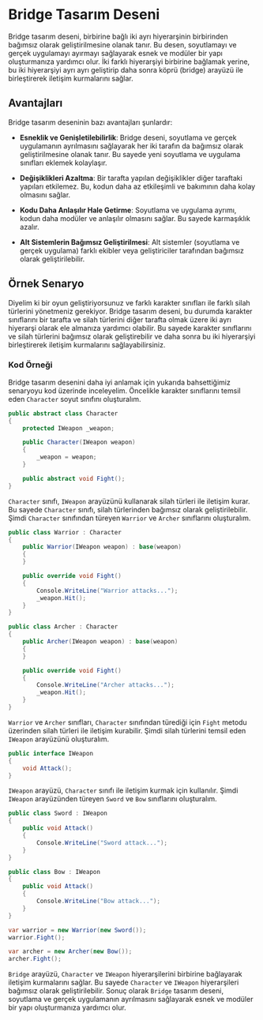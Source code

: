 ﻿# Bridge Tasarım Deseni

Bridge tasarım deseni, birbirine bağlı iki ayrı hiyerarşinin birbirinden bağımsız olarak geliştirilmesine olanak tanır. Bu desen, soyutlamayı ve gerçek uygulamayı ayırmayı sağlayarak esnek ve modüler bir yapı oluşturmanıza yardımcı olur. İki farklı hiyerarşiyi birbirine bağlamak yerine, bu iki hiyerarşiyi ayrı ayrı geliştirip daha sonra köprü (bridge) arayüzü ile birleştirerek iletişim kurmalarını sağlar.

## Avantajları
Bridge tasarım deseninin bazı avantajları şunlardır:

- **Esneklik ve Genişletilebilirlik**: Bridge deseni, soyutlama ve gerçek uygulamanın ayrılmasını sağlayarak her iki tarafın da bağımsız olarak geliştirilmesine olanak tanır. Bu sayede yeni soyutlama ve uygulama sınıfları eklemek kolaylaşır.

- **Değişiklikleri Azaltma**: Bir tarafta yapılan değişiklikler diğer taraftaki yapıları etkilemez. Bu, kodun daha az etkileşimli ve bakımının daha kolay olmasını sağlar.

- **Kodu Daha Anlaşılır Hale Getirme**: Soyutlama ve uygulama ayrımı, kodun daha modüler ve anlaşılır olmasını sağlar. Bu sayede karmaşıklık azalır.

- **Alt Sistemlerin Bağımsız Geliştirilmesi**: Alt sistemler (soyutlama ve gerçek uygulama) farklı ekibler veya geliştiriciler tarafından bağımsız olarak geliştirilebilir.

## Örnek Senaryo

Diyelim ki bir oyun geliştiriyorsunuz ve farklı karakter sınıfları ile farklı silah türlerini yönetmeniz gerekiyor. Bridge tasarım deseni, bu durumda karakter sınıflarını bir tarafta ve silah türlerini diğer tarafta olmak üzere iki ayrı hiyerarşi olarak ele almanıza yardımcı olabilir. Bu sayede karakter sınıflarını ve silah türlerini bağımsız olarak geliştirebilir ve daha sonra bu iki hiyerarşiyi birleştirerek iletişim kurmalarını sağlayabilirsiniz.

### Kod Örneği

Bridge tasarım desenini daha iyi anlamak için yukarıda bahsettiğimiz senaryoyu kod üzerinde inceleyelim. Öncelikle karakter sınıflarını temsil eden `Character` soyut sınıfını oluşturalım.

```C#
public abstract class Character
{
    protected IWeapon _weapon;

    public Character(IWeapon weapon)
    {
        _weapon = weapon;
    }

    public abstract void Fight();
}
```

`Character` sınıfı, `IWeapon` arayüzünü kullanarak silah türleri ile iletişim kurar. Bu sayede `Character` sınıfı, silah türlerinden bağımsız olarak geliştirilebilir. Şimdi `Character` sınıfından türeyen `Warrior` ve `Archer` sınıflarını oluşturalım.

```C#
public class Warrior : Character
{
    public Warrior(IWeapon weapon) : base(weapon)
    {
    }

    public override void Fight()
    {
        Console.WriteLine("Warrior attacks...");
        _weapon.Hit();
    }
}

public class Archer : Character
{
    public Archer(IWeapon weapon) : base(weapon)
    {
    }

    public override void Fight()
    {
        Console.WriteLine("Archer attacks...");
        _weapon.Hit();
    }
}
```

`Warrior` ve `Archer` sınıfları, `Character` sınıfından türediği için `Fight` metodu üzerinden silah türleri ile iletişim kurabilir. Şimdi silah türlerini temsil eden `IWeapon` arayüzünü oluşturalım.

```C#
public interface IWeapon
{
    void Attack();
}
```

`IWeapon` arayüzü, `Character` sınıfı ile iletişim kurmak için kullanılır. Şimdi `IWeapon` arayüzünden türeyen `Sword` ve `Bow` sınıflarını oluşturalım.

```C#
public class Sword : IWeapon
{
    public void Attack()
    {
        Console.WriteLine("Sword attack...");
    }
}

public class Bow : IWeapon
{
    public void Attack()
    {
        Console.WriteLine("Bow attack...");
    }
}
```

```C#
var warrior = new Warrior(new Sword());
warrior.Fight();

var archer = new Archer(new Bow());
archer.Fight();
```

`Bridge` arayüzü, `Character` ve `IWeapon` hiyerarşilerini birbirine bağlayarak iletişim kurmalarını sağlar. Bu sayede `Character` ve `IWeapon` hiyerarşileri bağımsız olarak geliştirilebilir. Sonuç olarak `Bridge` tasarım deseni, soyutlama ve gerçek uygulamanın ayrılmasını sağlayarak esnek ve modüler bir yapı oluşturmanıza yardımcı olur.

